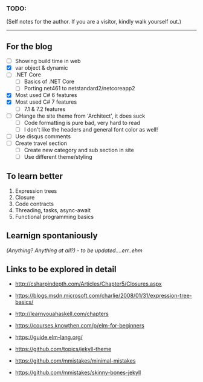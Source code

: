 ### TODO:
(Self notes for the author. If you are a visitor, kindly walk yourself out.)

----

## For the blog
[comment]: # (This is a GitHub specific syntax for todo or task lists)

- [ ] Showing build time in web
- [x] var object & dynamic
- [ ] .NET Core
  - [ ] Basics of .NET Core
  - [ ] Porting net461 to netstandard2/netcoreapp2
- [x] Most used C# 6 features
- [x] Most used C# 7 features
  - [ ] 7.1 & 7.2 features
- [ ] CHange the site theme from 'Architect', it does suck
  - [ ] Code formatting is pure bad, very hard to read
  - [ ] I don't like the headers and general font color as well!
- [ ] Use disqus comments
- [ ] Create travel section
  - [ ] Create new category and sub section in site
  - [ ] Use different theme/styling

## To learn better

1. Expression trees
2. Closure
3. Code contracts
4. Threading, tasks, async-await
5. Functional programming basics


## Learnign spontaniously
*(Anything? Anything at all?) - to be updated....err..ehm*

## Links to be explored in detail

* http://csharpindepth.com/Articles/Chapter5/Closures.aspx
* https://blogs.msdn.microsoft.com/charlie/2008/01/31/expression-tree-basics/

* http://learnyouahaskell.com/chapters
* https://courses.knowthen.com/p/elm-for-beginners
* https://guide.elm-lang.org/

* https://github.com/topics/jekyll-theme
* https://github.com/mmistakes/minimal-mistakes
* https://github.com/mmistakes/skinny-bones-jekyll